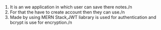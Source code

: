 1. It is an we application in which user can save there notes./n
2. For that the have to create account then they can use./n
3. Made by using MERN Stack,JWT liabrary is used for authentication and bcrypt is use for encryption./n

